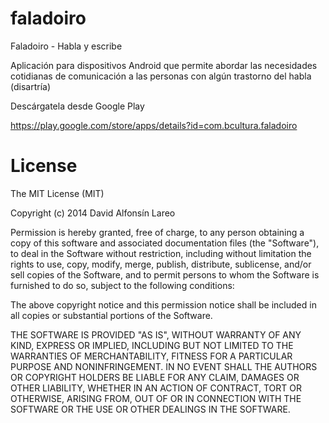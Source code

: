 faladoiro
=========

Faladoiro - Habla y escribe

Aplicación para dispositivos Android que permite abordar las necesidades cotidianas de comunicación a las personas
con algún trastorno del habla (disartría)

Descárgatela desde Google Play

https://play.google.com/store/apps/details?id=com.bcultura.faladoiro

License
=======

The MIT License (MIT)

Copyright (c) 2014 David Alfonsín Lareo

Permission is hereby granted, free of charge, to any person obtaining a copy
of this software and associated documentation files (the "Software"), to deal
in the Software without restriction, including without limitation the rights
to use, copy, modify, merge, publish, distribute, sublicense, and/or sell
copies of the Software, and to permit persons to whom the Software is
furnished to do so, subject to the following conditions:

The above copyright notice and this permission notice shall be included in
all copies or substantial portions of the Software.

THE SOFTWARE IS PROVIDED "AS IS", WITHOUT WARRANTY OF ANY KIND, EXPRESS OR
IMPLIED, INCLUDING BUT NOT LIMITED TO THE WARRANTIES OF MERCHANTABILITY,
FITNESS FOR A PARTICULAR PURPOSE AND NONINFRINGEMENT. IN NO EVENT SHALL THE
AUTHORS OR COPYRIGHT HOLDERS BE LIABLE FOR ANY CLAIM, DAMAGES OR OTHER
LIABILITY, WHETHER IN AN ACTION OF CONTRACT, TORT OR OTHERWISE, ARISING FROM,
OUT OF OR IN CONNECTION WITH THE SOFTWARE OR THE USE OR OTHER DEALINGS IN
THE SOFTWARE.
